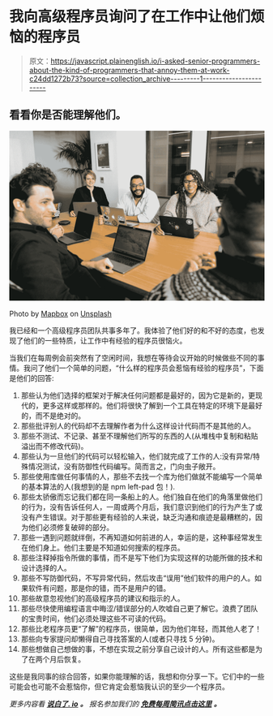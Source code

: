 # 我向高级程序员询问了在工作中让他们烦恼的程序员

> 原文：<https://javascript.plainenglish.io/i-asked-senior-programmers-about-the-kind-of-programmers-that-annoy-them-at-work-c24dd1272b73?source=collection_archive---------1----------------------->

## 看看你是否能理解他们。

![](img/875f5cf25af664054522ee0f54d5cee8.png)

Photo by [Mapbox](https://unsplash.com/@mapbox?utm_source=medium&utm_medium=referral) on [Unsplash](https://unsplash.com?utm_source=medium&utm_medium=referral)

我已经和一个高级程序员团队共事多年了。我体验了他们好的和不好的态度，也发现了他们的一些特质，让工作中有经验的程序员很恼火。

当我们在每周例会前突然有了空闲时间，我想在等待会议开始的时候做些不同的事情。我问了他们一个简单的问题，“什么样的程序员会惹恼有经验的程序员”，下面是他们的回答:

1.  那些认为他们选择的框架对于解决任何问题都是最好的，因为它是新的，更现代的，更多这样或那样的。他们将很快了解到一个工具在特定的环境下是最好的，而不是绝对的。
2.  那些批评别人的代码却不去理解作者为什么这样设计代码而不是其他的人。
3.  那些不测试、不记录、甚至不理解他们所写的东西的人(从堆栈中复制和粘贴溢出而不修改代码)。
4.  那些认为一旦他们的代码可以轻松输入，他们就完成了工作的人:没有异常/特殊情况测试，没有防御性代码编写。简而言之，门向虫子敞开。
5.  那些使用库做任何事情的人，那些不去找一个库为他们做就不能编写一个简单的基本算法的人(我想到的是 npm left-pad 包！).
6.  那些太骄傲而忘记我们都在同一条船上的人。他们独自在他们的角落里做他们的行为，没有告诉任何人，一周或两个月后，我们意识到他们的行为产生了或没有产生错误。对于那些更有经验的人来说，缺乏沟通和痕迹是最糟糕的，因为他们必须修复破碎的部分。
7.  那些一遇到问题就绊倒，不再知道如何前进的人，幸运的是，这种事经常发生在他们身上。他们主要是不知道如何搜索的程序员。
8.  那些注释掉指令所做的事情，而不是写下他们为实现这样的功能所做的技术和设计选择的人。
9.  那些不写防御代码，不写异常代码，然后攻击“误用”他们软件的用户的人。如果软件有问题，那是你的错，而不是用户的错。
10.  那些故意忽视他们的高级程序员的建议和指示的人。
11.  那些尽快使用编程语言中晦涩/错误部分的人吹嘘自己更了解它。浪费了团队的宝贵时间，他们必须处理这些不可读的代码。
12.  那些比老程序员更“了解”的程序员，很简单，因为他们年轻，而其他人老了！
13.  那些向专家提问却懒得自己寻找答案的人(或者只寻找 5 分钟)。
14.  那些想做自己想做的事，不想在实现之前分享自己设计的人。所有这些都是为了在两个月后恢复。

这些是我同事的综合回答，如果你能理解的话，我想和你分享一下。它们中的一些可能会也可能不会惹恼你，但它肯定会惹恼我认识的至少一个程序员。

*更多内容看* [***说白了. io***](http://plainenglish.io/) ***。*** *报名参加我们的* [***免费每周简讯点击这里***](http://newsletter.plainenglish.io/) ***。***